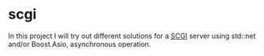 # scgi
In this project I will try out different solutions for a [SCGI](https://en.wikipedia.org/wiki/Simple_Common_Gateway_Interface)
server using std\:\:net and/or Boost.Asio, asynchronous operation.
